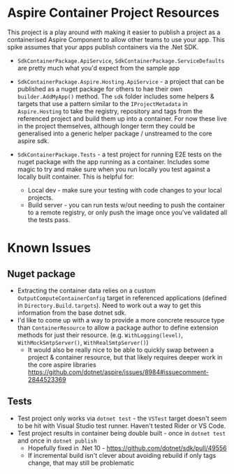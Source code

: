 # Aspire Container Project Resources

This project is a play around with making it easier to publish a project as a containerised Aspire Component to allow other teams to use your app.
This spike assumes that your apps publish containers  via the .Net SDK.

- `SdkContainerPackage.ApiService`, `SdkContainerPackage.ServiceDefaults` are pretty much what you'd expect from the sample app

- `SdkContainerPackage.Aspire.Hosting.ApiService` - a project that can be published as a nuget package for others to hae their own `builder.AddMyApp()` method.
  The `sdk` folder includes some helpers & targets that use a pattern similar to the `IProjectMetadata` in `Aspire.Hosting` to take the registry, repository and tags from the referenced project and build them up into a container.
  For now these live in the project themselves, although longer term they could be generalised into a generic helper package / unstreamed to the core aspire sdk.

- `SdkContainerPackage.Tests` - a test project for running E2E tests on the nuget package with the app running as a container.
  Includes some magic to try and make sure when you run locally you test against a locally built container.
  This is helpful for:
    - Local dev - make sure your testing with code changes to your local projects.
    - Build server - you can run tests w/out needing to push the container to a remote registry, or only push the image once you've validated all the tests pass.

# Known Issues

## Nuget package

- Extracting the container data relies on a custom `OutputComputeContainerConfig` target in referenced applications (defined in `Directory.Build.targets`).
  Need to work out a way to get this information from the base dotnet sdk.
- I'd like to come up with a way to provide a more concrete resource type than `ContainerResource` to allow a package author to define extension methods for just their resource.  (e.g. `WithLogging(level)`, `WithMockSmtpServer()`, `WithRealSmtpServer()`)
  - It would also be really nice to be able to quickly swap between a project & container resource, but that likely requires deeper work in the core aspire libraries 
    https://github.com/dotnet/aspire/issues/8984#issuecomment-2844523369

## Tests
- Test project only works via `dotnet test` - the `VSTest` target doesn't seem to be hit with Visual Studio test runner.  Haven't tested Rider or VS Code.
- Test project results in container being double built - once in `dotnet test` and once in `dotnet publish`
  - Hopefully fixed in .Net 10 - https://github.com/dotnet/sdk/pull/49556
  - If incremental build isn't clever about avoiding rebuild if only tags change, that may still be problematic 
